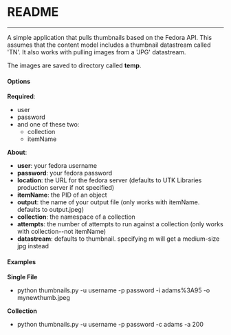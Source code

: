 # README

---

A simple application that pulls thumbnails based on the Fedora API. This assumes that the content model includes a thumbnail datastream called 'TN'. It also works with pulling images from a 'JPG' datastream.

The images are saved to directory called **temp**.

#### Options

**Required**:

* user
* password
* and one of these two:
	* collection
	* itemName 

**About**:

* **user**: your fedora username
* **password**: your fedora password
* **location**: the URL for the fedora server (defaults to UTK Libraries production server if not specified)
* **itemName**: the PID of an object
* **output**: the name of your output file (only works with itemName. defaults to output.jpeg)
* **collection**: the namespace of a collection 
* **attempts**: the number of attempts to run against a collection (only works with collection--not itemName)
* **datastream**: defaults to thumbnail. specifying m will get a medium-size jpg instead

#### Examples

**Single File**

* python thumbnails.py -u username -p password -i adams%3A95 -o mynewthumb.jpeg

**Collection**

* python thumbnails.py -u username -p password -c adams -a 200